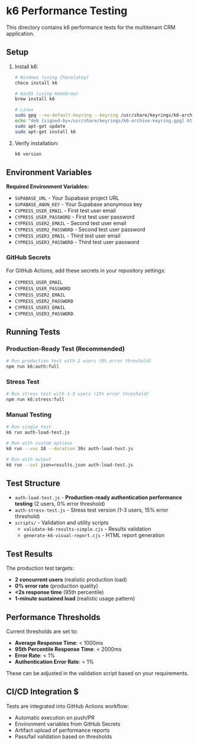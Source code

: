 # k6 Performance Testing

This directory contains k6 performance tests for the multitenant CRM application.

## Setup

1. Install k6:

   ```bash
   # Windows (using Chocolatey)
   choco install k6

   # macOS (using Homebrew)
   brew install k6

   # Linux
   sudo gpg --no-default-keyring --keyring /usr/share/keyrings/k6-archive-keyring.gpg --keyserver hkp://keyserver.ubuntu.com:80 --recv-keys C5AD17C747E3415A3642D57D77C6C491D6AC1D69
   echo "deb [signed-by=/usr/share/keyrings/k6-archive-keyring.gpg] https://dl.k6.io/deb stable main" | sudo tee /etc/apt/sources.list.d/k6.list
   sudo apt-get update
   sudo apt-get install k6
   ```

2. Verify installation:
   ```bash
   k6 version
   ```

## Environment Variables

**Required Environment Variables:**

- `SUPABASE_URL` - Your Supabase project URL
- `SUPABASE_ANON_KEY` - Your Supabase anonymous key
- `CYPRESS_USER_EMAIL` - First test user email
- `CYPRESS_USER_PASSWORD` - First test user password
- `CYPRESS_USER2_EMAIL` - Second test user email
- `CYPRESS_USER2_PASSWORD` - Second test user password
- `CYPRESS_USER3_EMAIL` - Third test user email
- `CYPRESS_USER3_PASSWORD` - Third test user password

### GitHub Secrets

For GitHub Actions, add these secrets in your repository settings:

- `CYPRESS_USER_EMAIL`
- `CYPRESS_USER_PASSWORD`
- `CYPRESS_USER2_EMAIL`
- `CYPRESS_USER2_PASSWORD`
- `CYPRESS_USER3_EMAIL`
- `CYPRESS_USER3_PASSWORD`

## Running Tests

### Production-Ready Test (Recommended)

```bash
# Run production test with 2 users (0% error threshold)
npm run k6:auth:full
```

### Stress Test

```bash
# Run stress test with 1-3 users (15% error threshold)
npm run k6:stress:full
```

### Manual Testing

```bash
# Run single test
k6 run auth-load-test.js

# Run with custom options
k6 run --vus 10 --duration 30s auth-load-test.js

# Run with output
k6 run --out json=results.json auth-load-test.js
```

## Test Structure

- `auth-load-test.js` - **Production-ready authentication performance testing** (2 users, 0% error threshold)
- `auth-stress-test.js` - Stress test version (1-3 users, 15% error threshold)
- `scripts/` - Validation and utility scripts
  - `validate-k6-results-simple.cjs` - Results validation
  - `generate-k6-visual-report.cjs` - HTML report generation

## Test Results

The production test targets:

- **2 concurrent users** (realistic production load)
- **0% error rate** (production quality)
- **<2s response time** (95th percentile)
- **1-minute sustained load** (realistic usage pattern)

## Performance Thresholds

Current thresholds are set to:

- **Average Response Time**: < 1000ms
- **95th Percentile Response Time**: < 2000ms
- **Error Rate**: < 1%
- **Authentication Error Rate**: < 1%

These can be adjusted in the validation script based on your requirements.

## CI/CD Integration $

Tests are integrated into GitHub Actions workflow:

- Automatic execution on push/PR
- Environment variables from GitHub Secrets
- Artifact upload of performance reports
- Pass/fail validation based on thresholds
